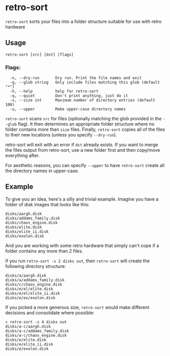 # retro-sort

`retro-sort` sorts your files into a folder structure suitable for use with retro hardware

## Usage

```
retro-sort [src] [dst] [flags]
```

### Flags:

```
  -n, --dry-run       Dry run. Print the file names and exit
  -g, --glob string   Only include files matching this glob (default "*")
  -h, --help          help for retro-sort
  -q, --quiet         Don't print anything, just do it
  -s, --size int      Maximum number of directory entries (default 100)
  -u, --upper         Make upper-case directory names
```

`retro-sort` scans `src` for files (optionally matching the glob provided in the `--glob` flag).
It then determines an appropriate folder structure where no folder contains more than `size` files.
Finally, `retro-sort` copies all of the files to their new locations (unless you specify `--dry-run`).

retro-sort will exit with an error if `dst` already exists.
If you want to merge the files output from retro-sort, use a new folder first and then copy/move everything after.

For aesthetic reasons, you can specify `--upper` to have `retro-sort` create all the directory names in upper-case.

## Example

To give you an idea, here's a silly and trivial example. Imagine you have a folder of disk images that looks like this:

```
disks/aargh.disk
disks/addams_family.disk
disks/chaos_engine.disk
disks/elite.disk
disks/elite_ii.disk
disks/exolon.disk
```

And you are working with some retro hardware that simply can't cope if a folder contains any more than 2 files.

If you run `retro-sort -s 2 disks out`, then `retro-sort` will create the following directory structure:

```
disks/a/aargh.disk
disks/a/addams_family.disk
disks/c/chaos_engine.disk
disks/e/el/elite.disk
disks/e/el/elite_ii.disk
disks/e/ex/exolon.disk
```

If you picked a more generous size, `retro-sort` would make different decisions and consolidate where possible:

```
> retro-sort -s 4 disks out
disks/a-c/aargh.disk
disks/a-c/addams_family.disk
disks/a-c/chaos_engine.disk
disks/e/elite.disk
disks/e/elite_ii.disk
disks/e/exolon.disk
```
